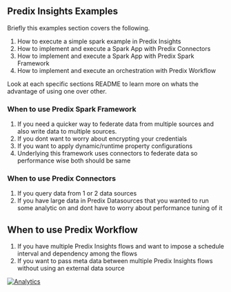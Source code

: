 ## Predix Insights Examples

Briefly this examples section covers the following.

1. How to execute a simple spark example in Predix Insights
2. How to implement and execute a Spark App with Predix Connectors
3. How to implement and execute a Spark App with Predix Spark Framework
4. How to implement and execute an orchestration with Predix Workflow

Look at each specific sections README to learn more on whats the advantage of using one over other. 

### When to use Predix Spark Framework
1. If you need a quicker way to federate data from multiple sources and also write data to multiple sources.
2. If you dont want to worry about encrypting your credentials
3. If you want to apply dynamic/runtime property configurations 
4. Underlying this framework uses connectors to federate data so performance wise both should be same

### When to use Predix Connectors
1. If you query data from 1 or 2 data sources
2. If you have large data in Predix Datasources that you wanted to run some analytic on and dont have to worry about performance tuning of it

## When to use Predix Workflow
1. If you have multiple Predix Insights flows and want to impose a schedule interval and dependency among the flows
2. If you want to pass meta data between multiple Predix Insights flows without using an external data source

[![Analytics](https://ga-beacon.appspot.com/UA-82773213-1/predix-insights-examples/readme?pixel)](https://github.com/PredixDev)